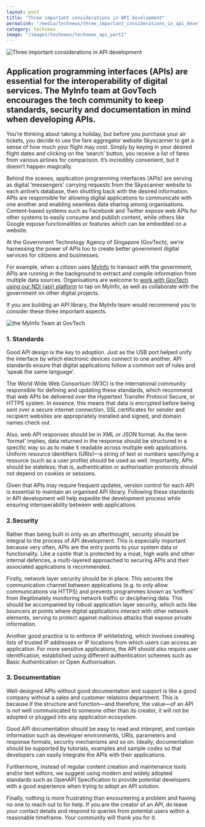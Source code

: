 ```yaml
---
layout: post
title: "Three important considerations in API development"
permalink: "/media/technews/three_important_considerations_in_api_development"
category: technews
image: "/images/technews/technews_api_part1"
---
```

![Three important considerations in API development](/images/technews/technews_api_part1)

Application programming interfaces (APIs) are essential for the interoperability of digital services. The MyInfo team at GovTech encourages the tech community to keep standards, security and documentation in mind when developing APIs.
---
You’re thinking about taking a holiday, but before you purchase your air tickets, you decide to use the fare aggregator website Skyscanner to get a sense of how much your flight may cost. Simply by keying in your desired flight dates and clicking on the ‘search’ button, you receive a list of fares from various airlines for comparison. It’s incredibly convenient, but it doesn’t happen magically.

Behind the scenes, application programming interfaces (APIs) are serving as digital ‘messengers’ carrying requests from the Skyscanner website to each airline’s database, then shuttling back with the desired information. APIs are responsible for allowing digital applications to communicate with one another and enabling seamless data sharing among organisations. Content-based systems such as Facebook and Twitter expose web APIs for other systems to easily consume and publish content, while others like Google expose functionalities or features which can be embedded on a website.

At the Government Technology Agency of Singapore (GovTech), we’re harnessing the power of APIs too to create better government digital services for citizens and businesses. 

For example, when a citizen uses [MyInfo](https://www.singpass.gov.sg/myinfo/common/aboutus) to transact with the government, APIs are running in the background to extract and compile information from multiple data sources. Organisations are welcome to [work with GovTech using our NDI {api} platform](https://www.ndi-api.gov.sg/library/trusted-data/myinfo/introduction) to tap on MyInfo, as well as collaborate with the government on other digital projects.

If you are building an API library, the MyInfo team would recommend you to consider these three important aspects.

![the MyInfo Team at GovTech](/images/technews/technews_api_part2)

### **1. Standards**

Good API design is the key to adoption. Just as the USB port helped unify the interface by which electronic devices connect to one another, API standards ensure that digital applications follow a common set of rules and ‘speak the same language’.

The World Wide Web Consortium (W3C) is the international community responsible for defining and updating these standards, which recommend that web APIs be delivered over the Hypertext Transfer Protocol Secure, or HTTPS system. In essence, this means that data is encrypted before being sent over a secure internet connection, SSL certificates for sender and recipient websites are appropriately installed and signed, and domain names check out. 

Also, web API responses should be in XML or JSON format. As the term ‘format’ implies, data returned in the response should be structured in a specific way so as to make it readable across multiple web applications. Uniform resource identifiers (URIs)—a string of text or numbers specifying a resource (such as a user profile) should be used as well. Importantly, APIs should be stateless; that is, authentication or authorisation protocols should not depend on cookies or sessions. 

Given that APIs may require frequent updates, version control for each API is essential to maintain an organised API library. Following these standards in API development will help expedite the development process while ensuring interoperability between web applications.

### **2.Security**

Rather than being built in only as an afterthought, security should be integral to the process of API development. This is especially important because very often, APIs are the entry points to your system data or functionality. Like a castle that is protected by a moat, high walls and other internal defences, a multi-layered approached to securing APIs and their associated applications is recommended. 

Firstly, network layer security should be in place. This secures the communication channel between applications (e.g. to only allow communications via HTTPS) and prevents programmes known as ‘sniffers’ from illegitimately monitoring network traffic or deciphering data. This should be accompanied by robust application layer security, which acts like bouncers at points where digital applications interact with other network elements, serving to protect against malicious attacks that expose private information.

Another good practice is to enforce IP whitelisting, which involves creating lists of trusted IP addresses or IP locations from which users can access an application. For more sensitive applications, the API should also require user identification, established using different authentication schemes such as Basic Authentication or Open Authorisation.

### **3. Documentation**

Well-designed APIs without good documentation and support is like a good company without a sales and customer relations department. This is because if the structure and function—and therefore, the value—of an API is not well communicated to someone other than its creator, it will not be adopted or plugged into any application ecosystem. 

Good API documentation should be easy to read and interpret, and contain information such as developer environments, URIs, parameters and response formats, security mechanisms and so on. Ideally, documentation should be supported by tutorials, examples and sample codes so that developers can easily integrate the APIs with their applications.

Furthermore, instead of regular content creation and maintenance tools and/or text editors, we suggest using modern and widely adopted standards such as OpenAPI Specification to provide potential developers with a good experience when trying to adopt an API solution.

Finally, nothing is more frustrating than encountering a problem and having no one to reach out to for help. If you are the creator of an API, do leave your contact details and respond to queries from potential users within a reasonable timeframe. Your community will thank you for it. 
